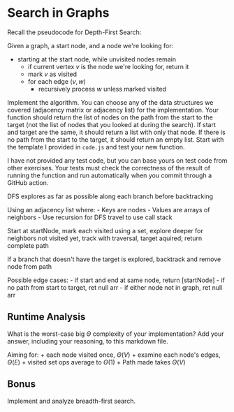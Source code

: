 # Search in Graphs

Recall the pseudocode for Depth-First Search:

Given a graph, a start node, and a node we're looking for:
- starting at the start node, while unvisited nodes remain
    - if current vertex $v$ is the node we're looking for, return it
    - mark $v$ as visited
    - for each edge $(v,w)$
        - recursively process $w$ unless marked visited

Implement the algorithm. You can choose any of the data structures we covered
(adjacency matrix or adjacency list) for the implementation. Your function
should return the list of nodes on the path from the start to the target (not
the list of nodes that you looked at during the search). If start and target are
the same, it should return a list with only that node. If there is no path from
the start to the target, it should return an empty list. Start with the template
I provided in `code.js` and test your new function.

I have not provided any test code, but you can base yours on test code from
other exercises. Your tests must check the correctness of the result of running
the function and run automatically when you commit through a GitHub action.

DFS explores as far as possible along each branch before backtracking

Using an adjacency list where:
    -  Keys are nodes
    -  Values are arrays of neighbors
    -  Use recursion for DFS travel to use call stack

Start at startNode, mark each visited using a set, explore deeper for neighbors 
not visited yet, track with traversal, target aquired; return complete path

If a branch that doesn't have the target is explored, backtrack and remove node 
from path

Possible edge cases:
    -  if start and end at same node, return [startNode]
    -  if no path from start to target, ret null arr
    -  if either node not in graph, ret null arr

## Runtime Analysis

What is the worst-case big $\Theta$ complexity of your implementation? Add your
answer, including your reasoning, to this markdown file.

Aiming for:
    +  each node visited once, $\Theta(V)$
    +  examine each node's edges, $\Theta(E)$
    +  visited set ops average to $\Theta(1)$
    +  Path made takes $\Theta(V)$

## Bonus

Implement and analyze breadth-first search.
